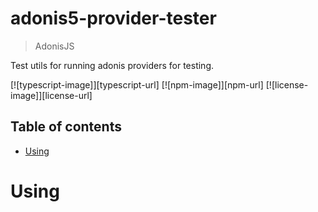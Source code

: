 
# adonis5-provider-tester
> AdonisJS

Test utils for running adonis providers for testing.

[![typescript-image]][typescript-url] [![npm-image]][npm-url] [![license-image]][license-url]

<!-- START doctoc generated TOC please keep comment here to allow auto update -->
<!-- DON'T EDIT THIS SECTION, INSTEAD RE-RUN doctoc TO UPDATE -->
## Table of contents

- [Using](#using)

<!-- END doctoc generated TOC please keep comment here to allow auto update -->

# Using
